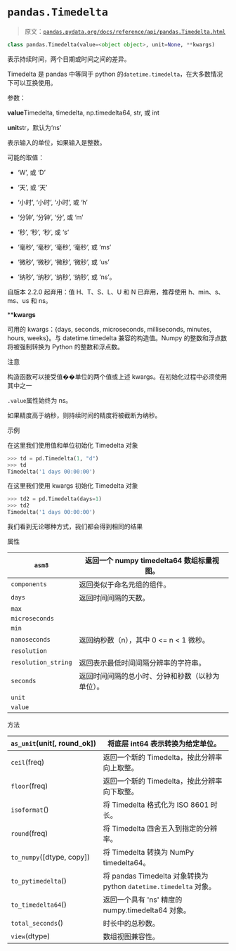 # `pandas.Timedelta`

> 原文：[`pandas.pydata.org/docs/reference/api/pandas.Timedelta.html`](https://pandas.pydata.org/docs/reference/api/pandas.Timedelta.html)

```py
class pandas.Timedelta(value=<object object>, unit=None, **kwargs)
```

表示持续时间，两个日期或时间之间的差异。

Timedelta 是 pandas 中等同于 python 的`datetime.timedelta`，在大多数情况下可以互换使用。

参数：

**value**Timedelta, timedelta, np.timedelta64, str, 或 int

**unit**str，默认为‘ns’

表示输入的单位，如果输入是整数。

可能的取值：

+   ‘W’, 或 ‘D’

+   ‘天’, 或 ‘天’

+   ‘小时’, ‘小时’, ‘小时’, 或 ‘h’

+   ‘分钟’, ‘分钟’, ‘分’, 或 ‘m’

+   ‘秒’, ‘秒’, ‘秒’, 或 ‘s’

+   ‘毫秒’, ‘毫秒’, ‘毫秒’, ‘毫秒’, 或 ‘ms’

+   ‘微秒’, ‘微秒’, ‘微秒’, ‘微秒’, 或 ‘us’

+   ‘纳秒’, ‘纳秒’, ‘纳秒’, ‘纳秒’, 或 ‘ns’。

自版本 2.2.0 起弃用：值 H、T、S、L、U 和 N 已弃用，推荐使用 h、min、s、ms、us 和 ns。

****kwargs**

可用的 kwargs：{days, seconds, microseconds, milliseconds, minutes, hours, weeks}。与 datetime.timedelta 兼容的构造值。Numpy 的整数和浮点数将被强制转换为 Python 的整数和浮点数。

注意

构造函数可以接受值��单位的两个值或上述 kwargs。在初始化过程中必须使用其中之一

`.value`属性始终为 ns。

如果精度高于纳秒，则持续时间的精度将被截断为纳秒。

示例

在这里我们使用值和单位初始化 Timedelta 对象

```py
>>> td = pd.Timedelta(1, "d")
>>> td
Timedelta('1 days 00:00:00') 
```

在这里我们使用 kwargs 初始化 Timedelta 对象

```py
>>> td2 = pd.Timedelta(days=1)
>>> td2
Timedelta('1 days 00:00:00') 
```

我们看到无论哪种方式，我们都会得到相同的结果

属性

| `asm8` | 返回一个 numpy timedelta64 数组标量视图。 |
| --- | --- |
| `components` | 返回类似于命名元组的组件。 |
| `days` | 返回时间间隔的天数。 |
| `max` |  |
| `microseconds` |  |
| `min` |  |
| `nanoseconds` | 返回纳秒数（n），其中 0 <= n < 1 微秒。 |
| `resolution` |  |
| `resolution_string` | 返回表示最低时间间隔分辨率的字符串。 |
| `seconds` | 返回时间间隔的总小时、分钟和秒数（以秒为单位）。 |
| `unit` |  |
| `value` |  |

方法

| `as_unit`(unit[, round_ok]) | 将底层 int64 表示转换为给定单位。 |
| --- | --- |
| `ceil`(freq) | 返回一个新的 Timedelta，按此分辨率向上取整。 |
| `floor`(freq) | 返回一个新的 Timedelta，按此分辨率向下取整。 |
| `isoformat`() | 将 Timedelta 格式化为 ISO 8601 时长。 |
| `round`(freq) | 将 Timedelta 四舍五入到指定的分辨率。 |
| `to_numpy`([dtype, copy]) | 将 Timedelta 转换为 NumPy timedelta64。 |
| `to_pytimedelta`() | 将 pandas Timedelta 对象转换为 python `datetime.timedelta` 对象。 |
| `to_timedelta64`() | 返回一个具有 'ns' 精度的 numpy.timedelta64 对象。 |
| `total_seconds`() | 时长中的总秒数。 |
| `view`(dtype) | 数组视图兼容性。 |

